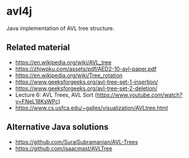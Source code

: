 # avl4j

Java implementation of AVL tree structure.

## Related material

- https://en.wikipedia.org/wiki/AVL_tree
- https://zhjwpku.com/assets/pdf/AED2-10-avl-paper.pdf
- https://en.wikipedia.org/wiki/Tree_rotation
- https://www.geeksforgeeks.org/avl-tree-set-1-insertion/
- https://www.geeksforgeeks.org/avl-tree-set-2-deletion/
- Lecture 6: AVL Trees, AVL Sort (https://www.youtube.com/watch?v=FNeL18KsWPc)
- https://www.cs.usfca.edu/~galles/visualization/AVLtree.html

## Alternative Java solutions

- https://github.com/SurajSubramanian/AVL-Trees
- https://github.com/isaacmast/AVLTree